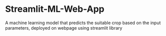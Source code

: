 # Streamlit-ML-Web-App
 A machine learning model that predicts the suitable crop based on the input parameters, deployed on webpage using streamlit library
